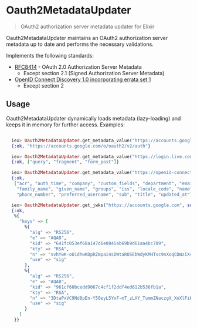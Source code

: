 # Oauth2MetadataUpdater

> OAuth2 authorization server metadata updater for Elixir

Oauth2MetadataUpdater maintains an OAuth2 authorization server metadata up to date and performs the necessary validations.

Implements the following standards:
- [RFC8414](https://tools.ietf.org/html/rfc8414) - OAuth 2.0 Authorization Server Metadata
	- Except section 2.1 (Signed Authorization Server Metadata)
- [OpenID Connect Discovery 1.0 incorporating errata set 1](https://openid.net/specs/openid-connect-discovery-1_0.html)
	- Except section 2

## Usage

Oauth2MetadataUpdater dynamically loads metadata (lazy-loading) and keeps it in memory for further access. Examples:

```elixir

  iex> Oauth2MetadataUpdater.get_metadata_value("https://accounts.google.com", "authorization_endpoint", suffix: "openid-configuration")
  {:ok, "https://accounts.google.com/o/oauth2/v2/auth"}

  iex> Oauth2MetadataUpdater.get_metadata_value("https://login.live.com", "response_modes_supported", suffix: "openid-configuration")
  {:ok, ["query", "fragment", "form_post"]}

  iex> Oauth2MetadataUpdater.get_metadata_value("https://openid-connect.onelogin.com/oidc", "claims_supported", suffix: "openid-configuration", url_construction: :non_standard_append)
  {:ok,
   ["acr", "auth_time", "company", "custom_fields", "department", "email",
    "family_name", "given_name", "groups", "iss", "locale_code", "name",
    "phone_number", "preferred_username", "sub", "title", "updated_at"]}

  iex> Oauth2MetadataUpdater.get_jwks("https://accounts.google.com", suffix: "openid-configuration")
  {:ok,
   %{
     "keys" => [
       %{
         "alg" => "RS256",
         "e" => "AQAB",
         "kid" => "641fc053ef68a147d6e0845ab69b9d61aa4bc789",
         "kty" => "RSA",
         "n" => "svhYwK-oU1dhwKDpRZmpai4sDWtaROSEbWdyKMHTsc9nXoqCDWziX4DmCnaR8tMEuf2ZAmPVukcw3NdWRHVt_K2lPVsPwcZUtnGv1YkDpdwHj9-hbl_ao1SXaRflDZRhB2on9VUMRCky4M5fdHdIQhFccJ5yz8iHlnQ-R5hHKe8BWT6p6TXlRAFdFUaXR5nZvQvXZnvjdKAvvyCaeOfMxh5TFVuEqofTFVQjKrLTwqSSEQpv11lrkRzw1Y0x5NrRRCYjO2ywQpPBw_dQxnfnA5bQBIXR3mBtic218WXfyWWY9zJqqbzlQAJH-nPnime3mFFX3HfMgwTydMRGNAloiQ",
         "use" => "sig"
       },
       %{
         "alg" => "RS256",
         "e" => "AQAB",
         "kid" => "961cf60bcedd9067c4cf1f2ddf4ed612b536fb1a",
         "kty" => "RSA",
         "n" => "3DtaPxVC9Nd8pEn-Y50eyL5YxF-mT_zLXY_TummZNaczgX_XoXlFiK26FJZ2wf8CMrA4lul8otyEBtcI_sJUSDdw_ngWGNjA4XFnayO-GNwXG4pvfcILn4acO3YyiPdkb4PS6WYCGqVD5PIrnuCeKtX4K28vva8SUGCOiPiysNvoUpNGiqUxiBLWdvD9TJvrrC0QbpdGDPH2kzcHJjLQp3n0tCW6L06slFHufB9MBhlE0lN4egKlcaB4noqUitwv77WXBuWHTQRL431Bn7tzACL-xvvL6wgKqvLTT9FDaKvnEMDhomE1FPLKQEK-mAcNYQl_ro0BaQGPPlGSI76Y9Q",
         "use" => "sig"
       }
     ]
   }}
```
